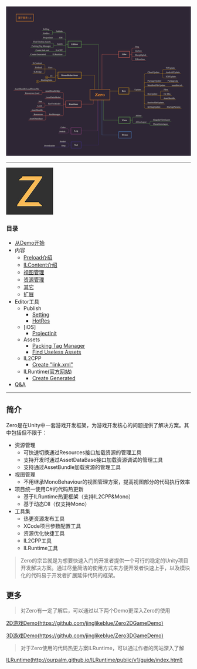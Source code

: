 ![](Imgs/Zero.png)

---

![](Imgs/icon.jpg)

### 目录
- [从Demo开始](Demo.md)
- 内容
    - [Preload介绍](Preload.md)
    - [ILContent介绍](ILContent.md)
    - [视图管理](ViewFramework.md)
    - [资源管理](ResManager.md)
    - [其它](Other.md)
    - [扩展](Extend.md)
- Editor工具
    - Publish
        - [Setting](PublishSettingEditor.md)
        - [HotRes](PublishHotResEditor.md)
    - [iOS]
        - [ProjectInit](IOSProjectInitEditor.md)
    - Assets
        - [Packing Tag Manager](PackingTagEditor.md)
        - [Find Useless Assets](FindUselessAssetsEditor.md)        
    - IL2CPP
        - [Create "link.xml"](CreateLinkXML.md)        
    - ILRuntime[(官方网站)](http://ourpalm.github.io/ILRuntime/public/v1/guide/index.html)
        - [Create Generated](ILRuntimeGeneratedEditor.md)        
- [Q&A](QuestionAnswer.md)


---

## 简介

Zero是在Unity中一套游戏开发框架，为游戏开发核心的问题提供了解决方案。其中包括但不限于：
- 资源管理
    - 可快速切换通过Resources接口加载资源的管理工具
    - 支持开发时通过AssetDataBase接口加载资源调试的管理工具
    - 支持通过AssetBundle加载资源的管理工具
- 视图管理
    - 不用继承MonoBehaviour的视图管理方案，提高视图部分的代码执行效率
- 项目统一使用C#的代码热更新
    - 基于ILRuntime热更框架（支持IL2CPP&Mono）
    - 基于动态Dll（仅支持Mono）
- 工具集
    - 热更资源发布工具
    - XCode项目参数配置工具
    - 资源优化快捷工具
    - IL2CPP工具
    - ILRuntime工具
    
>Zero的宗旨就是为想要快速入门的开发者提供一个可行的稳定的Unity项目开发解决方案。通过尽量简洁的使用方式来方便开发者快速上手，以及模块化的代码易于开发者扩展延伸代码的框架。

## 更多

>对Zero有一定了解后，可以通过以下两个Demo更深入Zero的使用

[2D游戏Demo(https://github.com/jinglikeblue/Zero2DGameDemo)](https://github.com/jinglikeblue/Zero2DGameDemo)

[3D游戏Demo(https://github.com/jinglikeblue/Zero3DGameDemo)](https://github.com/jinglikeblue/Zero3DGameDemo)

>对于Zero使用的代码热更方案ILRuntime，可以通过作者的网站深入了解

[ILRuntime(http://ourpalm.github.io/ILRuntime/public/v1/guide/index.html)](http://ourpalm.github.io/ILRuntime/public/v1/guide/index.html)
